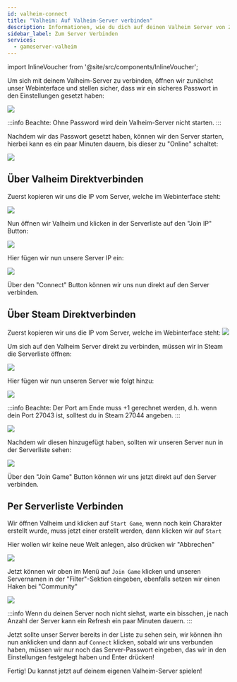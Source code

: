 ```yaml
---
id: valheim-connect
title: "Valheim: Auf Valheim-Server verbinden"
description: Informationen, wie du dich auf deinen Valheim Server von ZAP-Hosting verbinden kannst - ZAP-Hosting.com Dokumentation
sidebar_label: Zum Server Verbinden
services:
  - gameserver-valheim
---
```


import InlineVoucher from '@site/src/components/InlineVoucher';

<InlineVoucher />

Um sich mit deinem Valheim-Server zu verbinden, öffnen wir zunächst unser Webinterface und stellen sicher, dass wir ein sicheres Passwort in den Einstellungen gesetzt haben:

![](https://screensaver01.zap-hosting.com/index.php/s/dDfpYYc9qDcR8tW/preview)

:::info
Beachte: Ohne Password wird dein Valheim-Server nicht starten.
:::

Nachdem wir das Passwort gesetzt haben, können wir den Server starten, hierbei kann es ein paar Minuten dauern, bis dieser zu "Online" schaltet:

![](https://screensaver01.zap-hosting.com/index.php/s/jyE4XjsPQoJ5rj9/preview)


## Über Valheim Direktverbinden

Zuerst kopieren wir uns die IP vom Server, welche im Webinterface steht:

![](https://screensaver01.zap-hosting.com/index.php/s/fNtpHTwqntHYHWK/preview)


Nun öffnen wir Valheim und klicken in der Serverliste auf den "Join IP" Button:

![](https://screensaver01.zap-hosting.com/index.php/s/aTQSTs3qDjNNXfo/preview)


Hier fügen wir nun unsere Server IP ein:

![](https://screensaver01.zap-hosting.com/index.php/s/JzdigXoWrSfyXRk/preview)


Über den "Connect" Button können wir uns nun direkt auf den Server verbinden.


## Über Steam Direktverbinden

Zuerst kopieren wir uns die IP vom Server, welche im Webinterface steht:
![](https://screensaver01.zap-hosting.com/index.php/s/fCNg6WH8NK6so5b/preview)

Um sich auf den Valheim Server direkt zu verbinden, müssen wir in Steam die Serverliste öffnen:

![](https://screensaver01.zap-hosting.com/index.php/s/5HEfdrTe6ii4Ks6/preview)

Hier fügen wir nun unseren Server wie folgt hinzu:

![](https://screensaver01.zap-hosting.com/index.php/s/A2LcPRnWypEc6cK/preview)

:::info
Beachte: Der Port am Ende muss +1 gerechnet werden, d.h. wenn dein Port 27043 ist, solltest du in Steam 27044 angeben.
:::

![](https://screensaver01.zap-hosting.com/index.php/s/mSd9BALq7zXBEjo/preview)

Nachdem wir diesen hinzugefügt haben, sollten wir unseren Server nun in der Serverliste sehen:

![](https://screensaver01.zap-hosting.com/index.php/s/egwQKTNJRrAoib3/preview)

Über den "Join Game" Button können wir uns jetzt direkt auf den Server verbinden.


## Per Serverliste Verbinden
Wir öffnen Valheim und klicken auf `Start Game`, wenn noch kein Charakter erstellt wurde, muss jetzt einer erstellt werden, dann klicken wir auf `Start`

Hier wollen wir keine neue Welt anlegen, also drücken wir "Abbrechen"

![](https://screensaver01.zap-hosting.com/index.php/s/tZDY7fDPfpB2mqX/preview)

Jetzt können wir oben im Menü auf `Join Game` klicken und unseren Servernamen in der "Filter"-Sektion eingeben, ebenfalls setzen wir einen Haken bei "Community"

![](https://screensaver01.zap-hosting.com/index.php/s/6LZZwPQx6mtBS9W/preview)

:::info
Wenn du deinen Server noch nicht siehst, warte ein bisschen, je nach Anzahl der Server kann ein Refresh ein paar Minuten dauern.
:::

Jetzt sollte unser Server bereits in der Liste zu sehen sein, wir können ihn nun anklicken und dann auf `Connect` klicken, sobald wir uns verbunden haben, müssen wir nur noch das Server-Passwort eingeben, das wir in den Einstellungen festgelegt haben und Enter drücken!

Fertig! Du kannst jetzt auf deinem eigenen Valheim-Server spielen!

<InlineVoucher />
